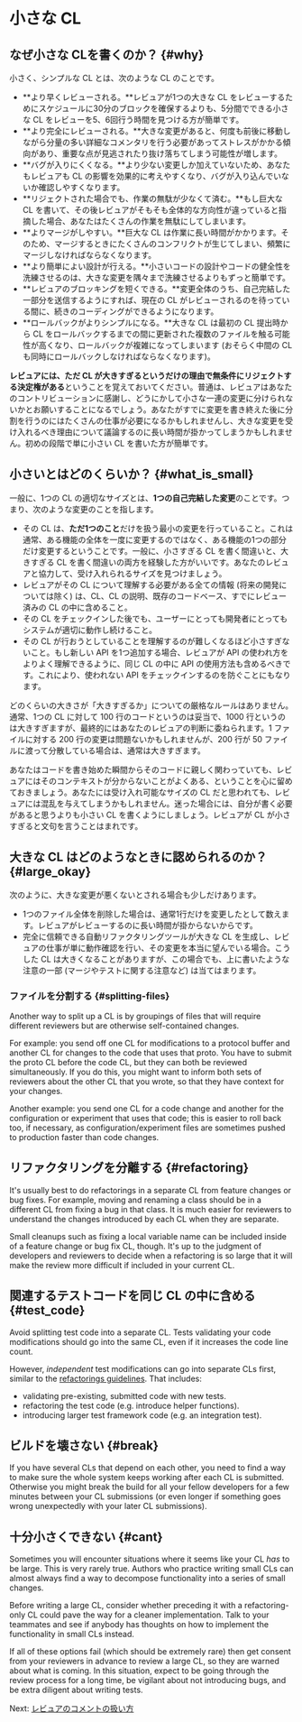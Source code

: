 # 小さな CL



## なぜ小さな CLを書くのか？ {#why}

小さく、シンプルな CL とは、次のような CL のことです。

-   **より早くレビューされる。**レビュアが1つの大きな CL をレビューするためにスケジュールに30分のブロックを確保するよりも、5分間でできる小さな CL をレビューを5、6回行う時間を見つける方が簡単です。
-   **より完全にレビューされる。**大きな変更があると、何度も前後に移動しながら分量の多い詳細なコメンタリを行う必要があってストレスがかかる傾向があり、重要な点が見逃されたり抜け落ちてしまう可能性が増します。
-   **バグが入りにくくなる。**より少ない変更しか加えていないため、あなたもレビュアも CL の影響を効果的に考えやすくなり、バグが入り込んでいないか確認しやすくなります。
-   **リジェクトされた場合でも、作業の無駄が少なくて済む。**もし巨大な CL を書いて、その後レビュアがそもそも全体的な方向性が違っていると指摘した場合、あなたはたくさんの作業を無駄にしてしまいます。
-   **よりマージがしやすい。**巨大な CL は作業に長い時間がかかります。そのため、マージするときにたくさんのコンフリクトが生じてしまい、頻繁にマージしなければならなくなります。
-   **より簡単によい設計が行える。**小さいコードの設計やコードの健全性を洗練させるのは、大きな変更を隅々まで洗練させるよりもずっと簡単です。
-   **レビュアのブロッキングを短くできる。**変更全体のうち、自己完結した一部分を送信するようにすれば、現在の CL がレビューされるのを待っている間に、続きのコーディングができるようになります。
-   **ロールバックがよりシンプルになる。**大きな CL は最初の CL 提出時から CL をロールバックするまでの間に更新された複数のファイルを触る可能性が高くなり、ロールバックが複雑になってしまいます (おそらく中間の CL も同時にロールバックしなければならなくなります)。

**レビュアには、ただ CL が大きすぎるというだけの理由で無条件にリジェクトする決定権がある**ということを覚えておいてください。普通は、レビュアはあなたのコントリビューションに感謝し、どうにかして小さな一連の変更に分けられないかとお願いすることになるでしょう。あなたがすでに変更を書き終えた後に分割を行うのにはたくさんの仕事が必要になるかもしれませんし、大きな変更を受け入れるべき理由について議論するのに長い時間が掛かってしまうかもしれません。初めの段階で単に小さい CL を書いた方が簡単です。

## 小さいとはどのくらいか？ {#what_is_small}

一般に、1つの CL の適切なサイズとは、**1つの自己完結した変更**のことです。つまり、次のような変更のことを指します。

-   その CL は、**ただ1つのこと**だけを扱う最小の変更を行っていること。これは通常、ある機能の全体を一度に変更するのではなく、ある機能の1つの部分だけ変更するということです。一般に、小さすぎる CL を書く間違いと、大きすぎる CL を書く間違いの両方を経験した方がいいです。あなたのレビュアと協力して、受け入れられるサイズを見つけましょう。
-   レビュアがその CL について理解する必要がある全ての情報 (将来の開発については除く) は、CL、CL の説明、既存のコードベース、すでにレビュー済みの CL の中に含めること。
-   その CL をチェックインした後でも、ユーザーにとっても開発者にとってもシステムが適切に動作し続けること。
-   その CL が行おうとしていることを理解するのが難しくなるほど小さすぎないこと。もし新しい API を1つ追加する場合、レビュアが API の使われ方をよりよく理解できるように、同じ CL の中に API の使用方法も含めるべきです。これにより、使われない API をチェックインするのを防ぐことにもなります。

どのくらいの大きさが「大きすぎるか」についての厳格なルールはありません。通常、1つの CL に対して 100 行のコードというのは妥当で、1000 行というのは大きすぎますが、最終的にはあなたのレビュアの判断に委ねられます。1 ファイルに対する 200 行の変更は問題ないかもしれませんが、200 行が 50 ファイルに渡って分散している場合は、通常は大きすぎます。

あなたはコードを書き始めた瞬間からそのコードに親しく関わっていても、レビュアにはそのコンテキストが分からないことがよくある、ということを心に留めておきましょう。あなたには受け入れ可能なサイズの CL だと思われても、レビュアには混乱を与えてしまうかもしれません。迷った場合には、自分が書く必要があると思うよりも小さい CL を書くようにしましょう。レビュアが CL が小さすぎると文句を言うことはまれです。

## 大きな CL はどのようなときに認められるのか？ {#large_okay}

次のように、大きな変更が悪くないとされる場合も少しだけあります。

-   1つのファイル全体を削除した場合は、通常1行だけを変更したとして数えます。レビュアがレビューするのに長い時間が掛からないからです。
-   完全に信頼できる自動リファクタリングツールが大きな CL を生成し、レビュアの仕事が単に動作確認を行い、その変更を本当に望んでいる場合。こうした CL は大きくなることがありますが、この場合でも、上に書いたような注意の一部 (マージやテストに関する注意など) は当てはまります。

### ファイルを分割する {#splitting-files}

Another way to split up a CL is by groupings of files that will require
different reviewers but are otherwise self-contained changes.

For example: you send off one CL for modifications to a protocol buffer and
another CL for changes to the code that uses that proto. You have to submit the
proto CL before the code CL, but they can both be reviewed simultaneously. If
you do this, you might want to inform both sets of reviewers about the other CL
that you wrote, so that they have context for your changes.

Another example: you send one CL for a code change and another for the
configuration or experiment that uses that code; this is easier to roll back
too, if necessary, as configuration/experiment files are sometimes pushed to
production faster than code changes.

## リファクタリングを分離する {#refactoring}

It's usually best to do refactorings in a separate CL from feature changes or
bug fixes. For example, moving and renaming a class should be in a different CL
from fixing a bug in that class. It is much easier for reviewers to understand
the changes introduced by each CL when they are separate.

Small cleanups such as fixing a local variable name can be included inside of a
feature change or bug fix CL, though. It's up to the judgment of developers and
reviewers to decide when a refactoring is so large that it will make the review
more difficult if included in your current CL.

## 関連するテストコードを同じ CL の中に含める {#test_code}

Avoid splitting test code into a separate CL. Tests validating your code
modifications should go into the same CL, even if it increases the code line
count.

However, <i>independent</i> test modifications can go into separate CLs first,
similar to the [refactorings guidelines](#refactoring). That includes:

*   validating pre-existing, submitted code with new tests.
*   refactoring the test code (e.g. introduce helper functions).
*   introducing larger test framework code (e.g. an integration test).

## ビルドを壊さない {#break}

If you have several CLs that depend on each other, you need to find a way to
make sure the whole system keeps working after each CL is submitted. Otherwise
you might break the build for all your fellow developers for a few minutes
between your CL submissions (or even longer if something goes wrong unexpectedly
with your later CL submissions).

## 十分小さくできない {#cant}

Sometimes you will encounter situations where it seems like your CL *has* to be
large. This is very rarely true. Authors who practice writing small CLs can
almost always find a way to decompose functionality into a series of small
changes.

Before writing a large CL, consider whether preceding it with a refactoring-only
CL could pave the way for a cleaner implementation. Talk to your teammates and
see if anybody has thoughts on how to implement the functionality in small CLs
instead.

If all of these options fail (which should be extremely rare) then get consent
from your reviewers in advance to review a large CL, so they are warned about
what is coming. In this situation, expect to be going through the review process
for a long time, be vigilant about not introducing bugs, and be extra diligent
about writing tests.

Next: [レビュアのコメントの扱い方](handling-comments.md)
